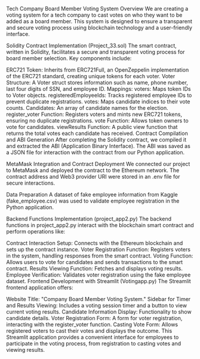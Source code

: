 Tech Company Board Member Voting System
Overview
We are creating a voting system for a tech company to cast votes on who they want to be added as a board member. This system is designed to ensure a transparent and secure voting process using blockchain technology and a user-friendly interface.

Solidity Contract Implementation (Project_33.sol)
The smart contract, written in Solidity, facilitates a secure and transparent voting process for board member selection. Key components include:

ERC721 Token: Inherits from ERC721Full, an OpenZeppelin implementation of the ERC721 standard, creating unique tokens for each voter.
Voter Structure: A Voter struct stores information such as name, phone number, last four digits of SSN, and employee ID.
Mappings:
voters: Maps token IDs to Voter objects.
registeredEmployeeIds: Tracks registered employee IDs to prevent duplicate registrations.
votes: Maps candidate indices to their vote counts.
Candidates: An array of candidate names for the election.
register_voter Function: Registers voters and mints new ERC721 tokens, ensuring no duplicate registrations.
vote Function: Allows token owners to vote for candidates.
viewResults Function: A public view function that returns the total votes each candidate has received.
Contract Compilation and ABI Generation
After completing the Solidity contract, we compiled it and extracted the ABI (Application Binary Interface). The ABI was saved as a JSON file for interaction with the contract from our Python application.

MetaMask Integration and Contract Deployment
We connected our project to MetaMask and deployed the contract to the Ethereum network. The contract address and Web3 provider URI were stored in an .env file for secure interactions.

Data Preparation
A dataset of fake employee information from Kaggle (fake_employee.csv) was used to validate employee registration in the Python application.

Backend Functions Implementation (project_app2.py)
The backend functions in project_app2.py interact with the blockchain smart contract and perform operations like:

Contract Interaction Setup: Connects with the Ethereum blockchain and sets up the contract instance.
Voter Registration Function: Registers voters in the system, handling responses from the smart contract.
Voting Function: Allows users to vote for candidates and sends transactions to the smart contract.
Results Viewing Function: Fetches and displays voting results.
Employee Verification: Validates voter registration using the fake employee dataset.
Frontend Development with Streamlit (Votingapp.py)
The Streamlit frontend application offers:

Website Title: "Company Board Member Voting System."
Sidebar for Timer and Results Viewing: Includes a voting session timer and a button to view current voting results.
Candidate Information Display: Functionality to show candidate details.
Voter Registration Form: A form for voter registration, interacting with the register_voter function.
Casting Vote Form: Allows registered voters to cast their votes and displays the outcome.
This Streamlit application provides a convenient interface for employees to participate in the voting process, from registration to casting votes and viewing results.
